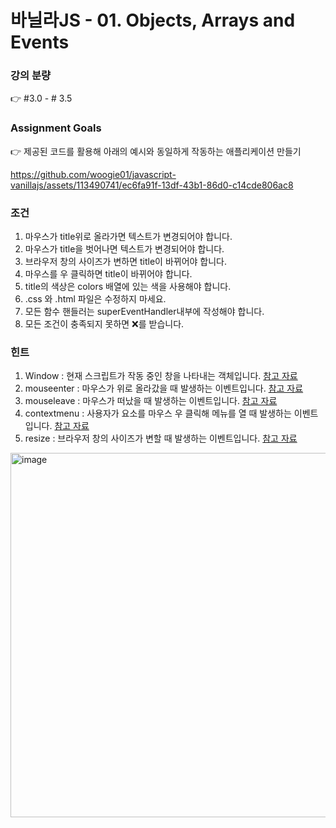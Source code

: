 # 바닐라JS - 01. Objects, Arrays and Events

### 강의 분량
👉 #3.0 - # 3.5

### Assignment Goals
👉 제공된 코드를 활용해 아래의 예시와 동일하게 작동하는 애플리케이션 만들기

https://github.com/woogie01/javascript-vanillajs/assets/113490741/ec6fa91f-13df-43b1-86d0-c14cde806ac8

### 조건
1. 마우스가 title위로 올라가면 텍스트가 변경되어야 합니다.
1. 마우스가 title을 벗어나면 텍스트가 변경되어야 합니다.
1. 브라우저 창의 사이즈가 변하면 title이 바뀌어야 합니다.
1. 마우스를 우 클릭하면 title이 바뀌어야 합니다.
1. title의 색상은 colors 배열에 있는 색을 사용해야 합니다.
1. .css 와 .html 파일은 수정하지 마세요.
1. 모든 함수 핸들러는 superEventHandler내부에 작성해야 합니다.
1. 모든 조건이 충족되지 못하면 ❌를 받습니다.

### 힌트
1. Window : 현재 스크립트가 작동 중인 창을 나타내는 객체입니다. [참고 자료](https://developer.mozilla.org/ko/docs/Web/API/Window)
1. mouseenter : 마우스가 위로 올라갔을 때 발생하는 이벤트입니다. [참고 자료](https://developer.mozilla.org/en-US/docs/Web/API/Element/mouseenter_event)
1. mouseleave : 마우스가 떠났을 때 발생하는 이벤트입니다. [참고 자료](https://developer.mozilla.org/en-US/docs/Web/API/Element/mouseleave_event)
1. contextmenu : 사용자가 요소를 마우스 우 클릭해 메뉴를 열 때 발생하는 이벤트입니다. [참고 자료](https://developer.mozilla.org/en-US/docs/Web/API/Element/contextmenu_event)
1. resize : 브라우저 창의 사이즈가 변할 때 발생하는 이벤트입니다. [참고 자료](https://developer.mozilla.org/ko/docs/Web/API/Window/resize_event)

<img width="583" alt="image" src="https://github.com/woogie01/javascript-vanillajs/assets/113490741/cbd20c52-2bed-46e4-aa96-016baaed0d9a">
